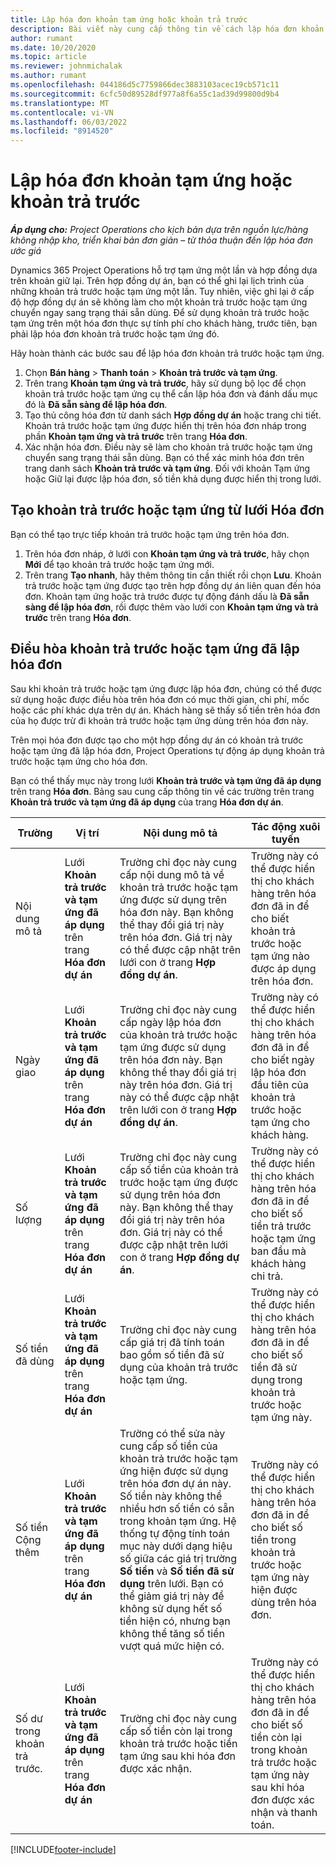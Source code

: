 ```yaml
---
title: Lập hóa đơn khoản tạm ứng hoặc khoản trả trước
description: Bài viết này cung cấp thông tin về cách lập hóa đơn khoản trả trước hoặc khoản tạm ứng trong Project Operations.
author: rumant
ms.date: 10/20/2020
ms.topic: article
ms.reviewer: johnmichalak
ms.author: rumant
ms.openlocfilehash: 044186d5c7759866dec3883103acec19cb571c11
ms.sourcegitcommit: 6cfc50d89528df977a8f6a55c1ad39d99800d9b4
ms.translationtype: MT
ms.contentlocale: vi-VN
ms.lasthandoff: 06/03/2022
ms.locfileid: "8914520"
---
```

# <a name="invoice-a-retainer-or-an-advance"></a>Lập hóa đơn khoản tạm ứng hoặc khoản trả trước

_**Áp dụng cho:** Project Operations cho kịch bản dựa trên nguồn lực/hàng không nhập kho, triển khai bản đơn giản – từ thỏa thuận đến lập hóa đơn ước giá_

Dynamics 365 Project Operations hỗ trợ tạm ứng một lần và hợp đồng dựa trên khoản giữ lại. Trên hợp đồng dự án, bạn có thể ghi lại lịch trình của những khoản trả trước hoặc tạm ứng một lần. Tuy nhiên, việc ghi lại ở cấp độ hợp đồng dự án sẽ không làm cho một khoản trả trước hoặc tạm ứng chuyển ngay sang trạng thái sẵn dùng. Để sử dụng khoản trả trước hoặc tạm ứng trên một hóa đơn thực sự tính phí cho khách hàng, trước tiên, bạn phải lập hóa đơn khoản trả trước hoặc tạm ứng đó.

Hãy hoàn thành các bước sau để lập hóa đơn khoản trả trước hoặc tạm ứng.

1. Chọn **Bán hàng** > **Thanh toán** > **Khoản trả trước và tạm ứng**. 
2. Trên trang **Khoản tạm ứng và trả trước**, hãy sử dụng bộ lọc để chọn khoản trả trước hoặc tạm ứng cụ thể cần lập hóa đơn và đánh dấu mục đó là **Đã sẵn sàng để lập hóa đơn**.
3. Tạo thủ công hóa đơn từ danh sách **Hợp đồng dự án** hoặc trang chi tiết. Khoản trả trước hoặc tạm ứng được hiển thị trên hóa đơn nháp trong phần **Khoản tạm ứng và trả trước** trên trang **Hóa đơn**.
4. Xác nhận hóa đơn. Điều này sẽ làm cho khoản trả trước hoặc tạm ứng chuyển sang trạng thái sẵn dùng. Bạn có thể xác minh hóa đơn trên trang danh sách **Khoản trả trước và tạm ứng**. Đối với khoản Tạm ứng hoặc Giữ lại được lập hóa đơn, số tiền khả dụng được hiển thị trong lưới.

## <a name="create-a-retainer-or-advance-from-the-invoice-grid"></a>Tạo khoản trả trước hoặc tạm ứng từ lưới Hóa đơn

Bạn có thể tạo trực tiếp khoản trả trước hoặc tạm ứng trên hóa đơn.

1. Trên hóa đơn nháp, ở lưới con **Khoản tạm ứng và trả trước**, hãy chọn **Mới** để tạo khoản trả trước hoặc tạm ứng mới. 
2. Trên trang **Tạo nhanh**, hãy thêm thông tin cần thiết rồi chọn **Lưu**. Khoản trả trước hoặc tạm ứng được tạo trên hợp đồng dự án liên quan đến hóa đơn. Khoản tạm ứng hoặc trả trước được tự động đánh dấu là **Đã sẵn sàng để lập hóa đơn**, rồi được thêm vào lưới con **Khoản tạm ứng và trả trước** trên trang **Hóa đơn**.

## <a name="reconcile-an-invoiced-retainer-or-advance"></a>Điều hòa khoản trả trước hoặc tạm ứng đã lập hóa đơn

Sau khi khoản trả trước hoặc tạm ứng được lập hóa đơn, chúng có thể được sử dụng hoặc được điều hòa trên hóa đơn có mục thời gian, chi phí, mốc hoặc các phí khác dựa trên dự án. Khách hàng sẽ thấy số tiền trên hóa đơn của họ được trừ đi khoản trả trước hoặc tạm ứng dùng trên hóa đơn này.

Trên mọi hóa đơn được tạo cho một hợp đồng dự án có khoản trả trước hoặc tạm ứng đã lập hóa đơn, Project Operations tự động áp dụng khoản trả trước hoặc tạm ứng cho hóa đơn.

Bạn có thể thấy mục này trong lưới **Khoản trả trước và tạm ứng đã áp dụng** trên trang **Hóa đơn**. Bảng sau cung cấp thông tin về các trường trên trang **Khoản trả trước và tạm ứng đã áp dụng** của trang **Hóa đơn dự án**.

| Trường | Vị trí | Nội dung mô tả | Tác động xuôi tuyến |
| --- | --- | --- | --- |
| Nội dung mô tả | Lưới **Khoản trả trước và tạm ứng đã áp dụng** trên trang **Hóa đơn dự án** |Trường chỉ đọc này cung cấp nội dung mô tả về khoản trả trước hoặc tạm ứng được sử dụng trên hóa đơn này. Bạn không thể thay đổi giá trị này trên hóa đơn. Giá trị này có thể được cập nhật trên lưới con ở trang **Hợp đồng dự án**. | Trường này có thể được hiển thị cho khách hàng trên hóa đơn đã in để cho biết khoản trả trước hoặc tạm ứng nào được áp dụng trên hóa đơn. |
| Ngày giao | Lưới **Khoản trả trước và tạm ứng đã áp dụng** trên trang **Hóa đơn dự án**  | Trường chỉ đọc này cung cấp ngày lập hóa đơn của khoản trả trước hoặc tạm ứng được sử dụng trên hóa đơn này. Bạn không thể thay đổi giá trị này trên hóa đơn. Giá trị này có thể được cập nhật trên lưới con ở trang **Hợp đồng dự án**. | Trường này có thể được hiển thị cho khách hàng trên hóa đơn đã in để cho biết ngày lập hóa đơn đầu tiên của khoản trả trước hoặc tạm ứng cho khách hàng. |
| Số lượng | Lưới **Khoản trả trước và tạm ứng đã áp dụng** trên trang **Hóa đơn dự án**  | Trường chỉ đọc này cung cấp số tiền của khoản trả trước hoặc tạm ứng được sử dụng trên hóa đơn này. Bạn không thể thay đổi giá trị này trên hóa đơn. Giá trị này có thể được cập nhật trên lưới con ở trang **Hợp đồng dự án**. | Trường này có thể được hiển thị cho khách hàng trên hóa đơn đã in để cho biết số tiền trả trước hoặc tạm ứng ban đầu mà khách hàng chi trả. |
| Số tiền đã dùng | Lưới **Khoản trả trước và tạm ứng đã áp dụng** trên trang **Hóa đơn dự án**  | Trường chỉ đọc này cung cấp giá trị đã tính toán bao gồm số tiền đã sử dụng của khoản trả trước hoặc tạm ứng. | Trường này có thể được hiển thị cho khách hàng trên hóa đơn đã in để cho biết số tiền đã sử dụng trong khoản trả trước hoặc tạm ứng này. |
| Số tiền Cộng thêm | Lưới **Khoản trả trước và tạm ứng đã áp dụng** trên trang **Hóa đơn dự án**  | Trường có thể sửa này cung cấp số tiền của khoản trả trước hoặc tạm ứng hiện được sử dụng trên hóa đơn dự án này. Số tiền này không thể nhiều hơn số tiền có sẵn trong khoản tạm ứng. Hệ thống tự động tính toán mục này dưới dạng hiệu số giữa các giá trị trường **Số tiền** và **Số tiền đã sử dụng** trên lưới. Bạn có thể giảm giá trị này để không sử dụng hết số tiền hiện có, nhưng bạn không thể tăng số tiền vượt quá mức hiện có. | Trường này có thể được hiển thị cho khách hàng trên hóa đơn đã in để cho biết số tiền trong khoản trả trước hoặc tạm ứng này hiện được dùng trên hóa đơn. |
| Số dư trong khoản trả trước. | Lưới **Khoản trả trước và tạm ứng đã áp dụng** trên trang **Hóa đơn dự án**  | Trường chỉ đọc này cung cấp số tiền còn lại trong khoản trả trước hoặc tiền tạm ứng sau khi hóa đơn được xác nhận. | Trường này có thể được hiển thị cho khách hàng trên hóa đơn đã in để cho biết số tiền còn lại trong khoản trả trước hoặc tạm ứng này sau khi hóa đơn được xác nhận và thanh toán. |


[!INCLUDE[footer-include](../../includes/footer-banner.md)]